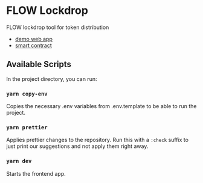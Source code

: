 # FLOW Lockdrop

FLOW lockdrop tool for token distribution

- [demo web app](frontend/)
- [smart contract](contract/)

## Available Scripts

In the project directory, you can run:

### `yarn copy-env`

Copies the necessary .env variables from .env.template to be able to run the project.

### `yarn prettier`

Applies prettier changes to the repository. Run this with a `:check` suffix to just print our suggestions and not apply them right away.

### `yarn dev`

Starts the frontend app.
